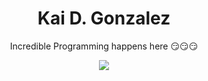<h1 align="center">Kai D. Gonzalez</h1>

<p align="center">Incredible Programming happens here 😏😏😏</p>

<p align="center">
  <a>
    <img src="https://skillicons.dev/icons?i=git,linux,lua,c,vim,py,cpp,godot,js,md" />
  </a>
</p>

